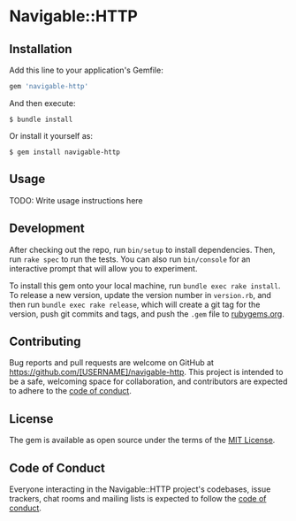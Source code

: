 # Navigable::HTTP

## Installation

Add this line to your application's Gemfile:

```ruby
gem 'navigable-http'
```

And then execute:

    $ bundle install

Or install it yourself as:

    $ gem install navigable-http

## Usage

TODO: Write usage instructions here

## Development

After checking out the repo, run `bin/setup` to install dependencies. Then, run `rake spec` to run the tests. You can also run `bin/console` for an interactive prompt that will allow you to experiment.

To install this gem onto your local machine, run `bundle exec rake install`. To release a new version, update the version number in `version.rb`, and then run `bundle exec rake release`, which will create a git tag for the version, push git commits and tags, and push the `.gem` file to [rubygems.org](https://rubygems.org).

## Contributing

Bug reports and pull requests are welcome on GitHub at https://github.com/[USERNAME]/navigable-http. This project is intended to be a safe, welcoming space for collaboration, and contributors are expected to adhere to the [code of conduct](https://github.com/[USERNAME]/navigable-http/blob/master/CODE_OF_CONDUCT.md).


## License

The gem is available as open source under the terms of the [MIT License](https://opensource.org/licenses/MIT).

## Code of Conduct

Everyone interacting in the Navigable::HTTP project's codebases, issue trackers, chat rooms and mailing lists is expected to follow the [code of conduct](https://github.com/[USERNAME]/navigable-http/blob/master/CODE_OF_CONDUCT.md).
